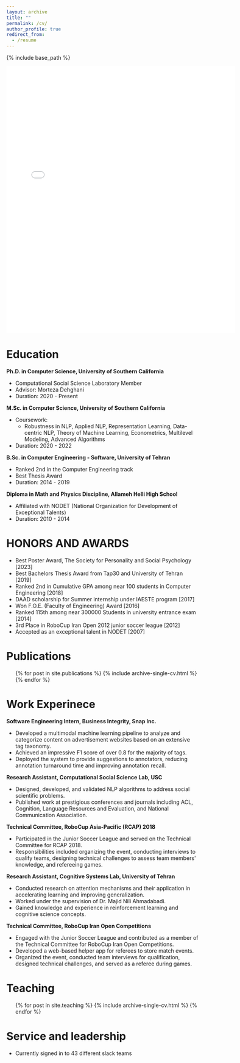 ```yaml
---
layout: archive
title: ""
permalink: /cv/
author_profile: true
redirect_from:
  - /resume
---
```


{% include base_path %}


<embed src="{{ site.baseurl }}/files/cv.pdf" width="600" height="700" type='application/pdf'> 


Education
======
**Ph.D. in Computer Science, University of Southern California**
- Computational Social Science Laboratory Member
- Advisor: Morteza Dehghani
- Duration: 2020 - Present

**M.Sc. in Computer Science, University of Southern California**
- Coursework:
  - Robustness in NLP, Applied NLP, Representation Learning, Data-centric NLP, Theory of Machine Learning, Econometrics, Multilevel Modeling, Advanced Algorithms
- Duration: 2020 - 2022

**B.Sc. in Computer Engineering - Software, University of Tehran**
- Ranked 2nd in the Computer Engineering track
- Best Thesis Award
- Duration: 2014 - 2019

**Diploma in Math and Physics Discipline, Allameh Helli High School**
- Affiliated with NODET (National Organization for Development of Exceptional Talents)
- Duration: 2010 - 2014


HONORS AND AWARDS
=====
- Best Poster Award, The Society for Personality and Social Psychology [2023]
- Best Bachelors Thesis Award from Tap30 and University of Tehran [2019]
- Ranked 2nd in Cumulative GPA among near 100 students in Computer Engineering [2018]
- DAAD scholarship for Summer internship under IAESTE program [2017]
- Won F.O.E. (Faculty of Engineering) Award [2016]
- Ranked 115th among near 300000 Students in university entrance exam [2014]
- 3rd Place in RoboCup Iran Open 2012 junior soccer league [2012]
- Accepted as an exceptional talent in NODET [2007]


  


Publications
======
  <ul>{% for post in site.publications %}
    {% include archive-single-cv.html %}
  {% endfor %}</ul>
  
Work Experinece
======

**Software Engineering Intern, Business Integrity, Snap Inc.**
- Developed a multimodal machine learning pipeline to analyze and categorize content on advertisement websites based on an extensive tag taxonomy.
- Achieved an impressive F1 score of over 0.8 for the majority of tags.
- Deployed the system to provide suggestions to annotators, reducing annotation turnaround time and improving annotation recall.

**Research Assistant, Computational Social Science Lab, USC**
- Designed, developed, and validated NLP algorithms to address social scientific problems.
- Published work at prestigious conferences and journals including ACL, Cognition, Language Resources and Evaluation, and National Communication Association.

**Technical Committee, RoboCup Asia-Pacific (RCAP) 2018**
- Participated in the Junior Soccer League and served on the Technical Committee for RCAP 2018.
- Responsibilities included organizing the event, conducting interviews to qualify teams, designing technical challenges to assess team members' knowledge, and refereeing games.

**Research Assistant, Cognitive Systems Lab, University of Tehran**
- Conducted research on attention mechanisms and their application in accelerating learning and improving generalization.
- Worked under the supervision of Dr. Majid Nili Ahmadabadi.
- Gained knowledge and experience in reinforcement learning and cognitive science concepts.

**Technical Committee, RoboCup Iran Open Competitions**
- Engaged with the Junior Soccer League and contributed as a member of the Technical Committee for RoboCup Iran Open Competitions.
- Developed a web-based helper app for referees to store match events.
- Organized the event, conducted team interviews for qualification, designed technical challenges, and served as a referee during games.



Teaching
======
  <ul>{% for post in site.teaching %}
    {% include archive-single-cv.html %}
  {% endfor %}</ul>
  
Service and leadership
======
* Currently signed in to 43 different slack teams

<!-- Talks
======
  <ul>{% for post in site.talks %}
    {% include archive-single-talk-cv.html %}
  {% endfor %}</ul>
  
Skills
======
* Skill 1
* Skill 2
  * Sub-skill 2.1
  * Sub-skill 2.2
  * Sub-skill 2.3
* Skill 3 -->

